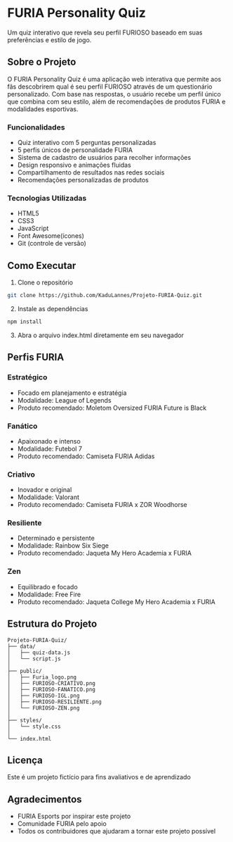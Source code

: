 # FURIA Personality Quiz

Um quiz interativo que revela seu perfil FURIOSO baseado em suas preferências e estilo de jogo.



## Sobre o Projeto

O FURIA Personality Quiz é uma aplicação web interativa que permite aos fãs descobrirem qual é seu perfil FURIOSO através de um questionário personalizado. Com base nas respostas, o usuário recebe um perfil único que combina com seu estilo, além de recomendações de produtos FURIA e modalidades esportivas.

### Funcionalidades

-  Quiz interativo com 5 perguntas personalizadas
-  5 perfis únicos de personalidade FURIA
-  Sistema de cadastro de usuários para recolher informações
-  Design responsivo e animações fluidas
-  Compartilhamento de resultados nas redes sociais
-  Recomendações personalizadas de produtos

### Tecnologias Utilizadas

- HTML5
- CSS3
- JavaScript
- Font Awesome(ícones)
- Git (controle de versão)

## Como Executar

1. Clone o repositório
```bash
git clone https://github.com/KaduLannes/Projeto-FURIA-Quiz.git
```

2. Instale as dependências
```bash
npm install
```

3. Abra o arquivo index.html diretamente em seu navegador

## Perfis FURIA

### Estratégico
- Focado em planejamento e estratégia
- Modalidade: League of Legends
- Produto recomendado: Moletom Oversized FURIA Future is Black

### Fanático
- Apaixonado e intenso
- Modalidade: Futebol 7
- Produto recomendado: Camiseta FURIA Adidas

### Criativo
- Inovador e original
- Modalidade: Valorant
- Produto recomendado: Camiseta FURIA x ZOR Woodhorse

### Resiliente
- Determinado e persistente
- Modalidade: Rainbow Six Siege
- Produto recomendado: Jaqueta My Hero Academia x FURIA

### Zen
- Equilibrado e focado
- Modalidade: Free Fire
- Produto recomendado: Jaqueta College My Hero Academia x FURIA

## Estrutura do Projeto

```
Projeto-FURIA-Quiz/
├── data/
│   ├── quiz-data.js
│   └── script.js
│
├── public/
│   ├── Furia_logo.png
│   ├── FURIOSO-CRIATIVO.png
│   ├── FURIOSO-FANATICO.png
│   ├── FURIOSO-IGL.png
│   ├── FURIOSO-RESILIENTE.png
│   └── FURIOSO-ZEN.png
│
├── styles/
│   └── style.css
│
└── index.html
```

## Licença

Este é um projeto fictício para fins avaliativos e de aprendizado

## Agradecimentos

- FURIA Esports por inspirar este projeto
- Comunidade FURIA pelo apoio
- Todos os contribuidores que ajudaram a tornar este projeto possível











